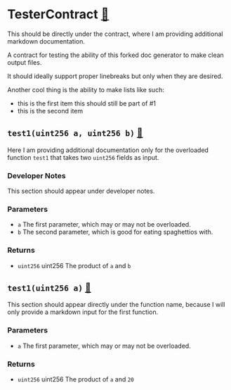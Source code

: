 # TesterContract [🔗](/test/test-merger/TesterContract.sol#L3)
This should be directly under the contract, where I am providing additional markdown documentation.

A contract for testing the ability of this forked doc generator to make clean output files.



It should ideally support proper linebreaks but only when they are desired.



Another cool thing is the ability to make lists like such:

- this is the first item this should still be part of #1
- this is the second item

## `test1(uint256 a, uint256 b)` [🔗](/test/test-merger/TesterContract.sol#L19)

Here I am providing additional documentation only for the overloaded function `test1` that takes two `uint256` fields as input.

### Developer Notes

This section should appear under developer notes.




### Parameters
* `a` The first parameter, which may or may not be overloaded.
* `b` The second parameter, which is good for eating spaghettios with.
### Returns
* `uint256` uint256 The product of `a` and `b`

## `test1(uint256 a)` [🔗](/test/test-merger/TesterContract.sol#L29)

This section should appear directly under the function name, because I will only provide a markdown input for the first function.




### Parameters
* `a` The first parameter, which may or may not be overloaded.
### Returns
* `uint256` uint256 The product of `a` and `20`

